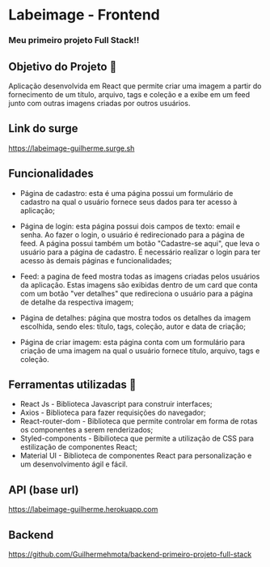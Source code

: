 # Labeimage - Frontend

### Meu primeiro projeto Full Stack!!

## Objetivo do Projeto 📌

Aplicação desenvolvida em React que permite criar uma imagem a partir do fornecimento de um título, arquivo, tags e coleção e a exibe em um feed junto com outras imagens criadas por outros usuários. 

## Link do surge
https://labeimage-guilherme.surge.sh

## Funcionalidades

- Página de cadastro: esta é uma página possui um formulário de cadastro na qual o usuário fornece seus dados para ter acesso à aplicação;

- Página de login: esta página possui dois campos de texto: email e senha. Ao fazer o login, o usuário é redirecionado para a página de feed. A página possui também um botão "Cadastre-se aqui", que leva o usuário para a página de cadastro. É necessário realizar o login para ter acesso às demais páginas e funcionalidades;  
 
- Feed: a pagina de feed mostra todas as imagens criadas pelos usuários da aplicação. Estas imagens são exibidas dentro de um card que conta com um botão "ver detalhes" que redireciona o usuário para a página de detalhe da respectiva imagem; 

- Página de detalhes: página que mostra todos os detalhes da imagem escolhida, sendo eles: título, tags, coleção, autor e data de criação;

- Página de criar imagem: esta página conta com um formulário para criação de uma imagem na qual o usuário fornece título, arquivo, tags e coleção.

## Ferramentas utilizadas 🔧

- React Js - Biblioteca Javascript para construir interfaces;
- Axios - Biblioteca para fazer requisições do navegador;
- React-router-dom - Biblioteca que permite controlar em forma de rotas os componentes a serem renderizados;
- Styled-components - Bibilioteca que permite a utilização de CSS para estilização de componentes React;
- Material UI - Biblioteca de componentes React para personalização e um desenvolvimento ágil e fácil.

## API (base url)

https://labeimage-guilherme.herokuapp.com

## Backend 

https://github.com/Guilhermehmota/backend-primeiro-projeto-full-stack



